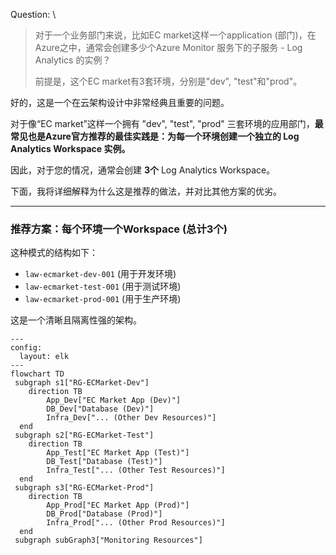Question: \
> 对于一个业务部门来说，比如EC market这样一个application (部门)，在Azure之中，通常会创建多少个Azure Monitor 服务下的子服务 - Log Analytics 的实例？
> 
> 前提是，这个EC market有3套环境，分别是"dev", "test"和"prod"。

好的，这是一个在云架构设计中非常经典且重要的问题。

对于像“EC market”这样一个拥有 "dev", "test", "prod" 三套环境的应用部门，**最常见也是Azure官方推荐的最佳实践是：为每一个环境创建一个独立的 Log Analytics Workspace 实例。**

因此，对于您的情况，通常会创建 **3个** Log Analytics Workspace。

下面，我将详细解释为什么这是推荐的做法，并对比其他方案的优劣。

-----

### 推荐方案：每个环境一个Workspace (总计3个)

这种模式的结构如下：

  * `law-ecmarket-dev-001` (用于开发环境)
  * `law-ecmarket-test-001` (用于测试环境)
  * `law-ecmarket-prod-001` (用于生产环境)

这是一个清晰且隔离性强的架构。

```mermaid
---
config:
  layout: elk
---
flowchart TD
 subgraph s1["RG-ECMarket-Dev"]
    direction TB
        App_Dev["EC Market App (Dev)"]
        DB_Dev["Database (Dev)"]
        Infra_Dev["... (Other Dev Resources)"]
  end
 subgraph s2["RG-ECMarket-Test"]
    direction TB
        App_Test["EC Market App (Test)"]
        DB_Test["Database (Test)"]
        Infra_Test["... (Other Test Resources)"]
  end
 subgraph s3["RG-ECMarket-Prod"]
    direction TB
        App_Prod["EC Market App (Prod)"]
        DB_Prod["Database (Prod)"]
        Infra_Prod["... (Other Prod Resources)"]
  end
 subgraph subGraph3["Monitoring Resources"]
